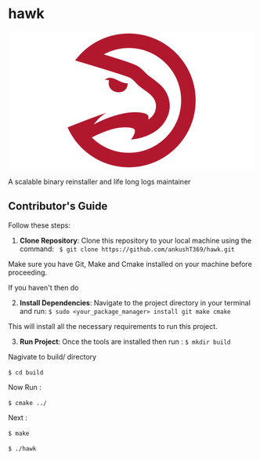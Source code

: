 # hawk
<p align="center">
  <img src="https://github.com/ankushT369/hawk/blob/main/docs/hawk-img5.png" alt="Example Image">
</p>

A scalable binary reinstaller and life long logs maintainer


## Contributor's Guide

Follow these steps:

1. **Clone Repository**: Clone this repository to your local machine using the command: 
``` $ git clone https://github.com/ankushT369/hawk.git```

Make sure you have Git, Make and Cmake installed on your machine before proceeding.

If you haven't then do 

2. **Install Dependencies**: Navigate to the project directory in your terminal and run: 
```$ sudo <your_package_manager> install git make cmake```

This will install all the necessary requirements to run this project.

3. **Run Project**: Once the tools are installed then run :
```$ mkdir build ```

Nagivate to build/ directory

```$ cd build ```

Now Run : 

```$ cmake ../```

Next :

```$ make```

```$ ./hawk```


